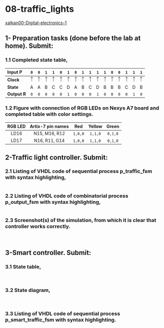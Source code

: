 # 08-traffic_lights
[xalkan00-Digital-electronics-1](https://github.com/xalkan00/Digital-electronics-1)

## 1- Preparation tasks (done before the lab at home). Submit:

### 1.1 Completed state table,

| **Input P** | `0` | `0` | `1` | `1` | `0` | `1` | `0` | `1` | `1` | `1` | `1` | `0` | `0` | `1` | `1` | `1` |
| :-- | :-: | :-: | :-: | :-: | :-: | :-: | :-: | :-: | :-: | :-: | :-: | :-: | :-: | :-: | :-: | :-: |
| **Clock** | ![rising](Image/eq_uparrow.png) | ![rising](Image/eq_uparrow.png) | ![rising](Image/eq_uparrow.png) | ![rising](Image/eq_uparrow.png) | ![rising](Image/eq_uparrow.png) | ![rising](Image/eq_uparrow.png) | ![rising](Image/eq_uparrow.png) | ![rising](Image/eq_uparrow.png) | ![rising](Image/eq_uparrow.png) | ![rising](Image/eq_uparrow.png) | ![rising](Image/eq_uparrow.png) | ![rising](Image/eq_uparrow.png) | ![rising](Image/eq_uparrow.png) | ![rising](Image/eq_uparrow.png) | ![rising](Image/eq_uparrow.png) | ![rising](Image/eq_uparrow.png) |
| **State** | A | A | B | C | C | D | A | B | C | D | B | B | B | C | D | B |
| **Output R** | `0` | `0` | `0` | `0` | `0` | `1` | `0` | `0` | `0` | `1` | `0` | `0` | `0` | `0` | `1` | `0` |

### 1.2 Figure with connection of RGB LEDs on Nexys A7 board and completed table with color settings.

| **RGB LED** | **Artix-7 pin names** | **Red** | **Yellow** | **Green** |
| :-: | :-: | :-: | :-: | :-: |
| LD16 | N15, M16, R12 | `1,0,0` | `1,1,0` | `0,1,0` |
| LD17 | N16, R11, G14 | `1,0,0` | `1,1,0` | `0,1,0` |


## 2-Traffic light controller. Submit:

### 2.1 Listing of VHDL code of sequential process p_traffic_fsm with syntax highlighting,
``` VHDL

```
### 2.2 Listing of VHDL code of combinatorial process p_output_fsm with syntax highlighting,
``` VHDL

```
### 2.3 Screenshot(s) of the simulation, from which it is clear that controller works correctly.

<img src="   " />

## 3-Smart controller. Submit:

### 3.1 State table,

<img src="   " />

### 3.2 State diagram,

<img src="   " />

### 3.3 Listing of VHDL code of sequential process p_smart_traffic_fsm with syntax highlighting.

``` VHDL

```

